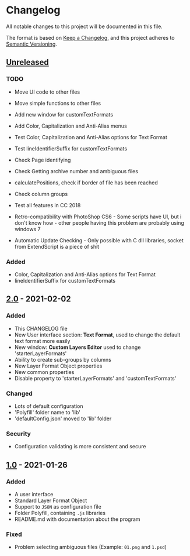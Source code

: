 # Changelog

All notable changes to this project will be documented in this file.

The format is based on [Keep a Changelog](https://keepachangelog.com/en/1.0.0/),
and this project adheres to [Semantic Versioning](https://semver.org/spec/v2.0.0.html).

## [Unreleased]

### TODO

- Move UI code to other files
- Move simple functions to other files
- Add new window for customTextFormats
- Add Color, Capitalization and Anti-Alias menus
- Test Color, Capitalization and Anti-Alias options for Text Format
- Test lineIdentifierSuffix for customTextFormats

- Check Page identifying
- Check Getting archive number and ambiguous files
- calculatePositions, check if border of file has been reached
- Check column groups

- Test all features in CC 2018
- Retro-compatibility with PhotoShop CS6 - Some scripts have UI, but i don't know how - other people having this problem are probably using windows 7
- Automatic Update Checking - Only possible with C dll libraries, socket from ExtendScript is a piece of shit

### Added

- Color, Capitalization and Anti-Alias options for Text Format
- lineIdentifierSuffix for customTextFormats

## [2.0] - 2021-02-02

### Added

- This CHANGELOG file
- New User interface section: **Text Format**, used to change the default text format more easily
- New window: **Custom Layers Editor** used to change 'starterLayerFormats'
- Ability to create sub-groups by columns
- New Layer Format Object properties
- New common properties
- Disable property to 'starterLayerFormats' and 'customTextFormats'

### Changed

- Lots of default configuration
- 'Polyfill' folder name to 'lib'
- 'defaultConfig.json' moved to 'lib' folder

### Security

- Configuration validating is more consistent and secure

## [1.0] - 2021-01-26

### Added

- A user interface
- Standard Layer Format Object
- Support to `JSON` as configuration file
- Folder Polyfill, containing `.js` libraries
- README.md with documentation about the program

### Fixed

- Problem selecting ambiguous files (Example: `01.png` and `1.psd`)

[unreleased]: https://github.com/krevlinmen/AutoTypeSetter/compare/v2.0...HEAD
[2.0]: https://github.com/krevlinmen/AutoTypeSetter/compare/v1.0...v2.0
[1.0]: https://github.com/krevlinmen/AutoTypeSetter/releases/tag/v1.0
